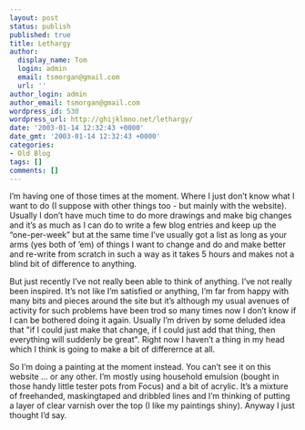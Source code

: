 ```yaml
---
layout: post
status: publish
published: true
title: Lethargy
author:
  display_name: Tom
  login: admin
  email: tsmorgan@gmail.com
  url: ''
author_login: admin
author_email: tsmorgan@gmail.com
wordpress_id: 530
wordpress_url: http://ghijklmno.net/lethargy/
date: '2003-01-14 12:32:43 +0000'
date_gmt: '2003-01-14 12:32:43 +0000'
categories:
- Old Blog
tags: []
comments: []
---
```

<p>I&#8217;m having one of those times at the moment. Where I just don&#8217;t know what I want to do (I suppose with other things too - but mainly with the website). Usually I don&#8217;t have much time to do more drawings and make big changes and it&#8217;s as much as I can do to write a few blog entries and keep up the &#8220;one-per-week&#8221; but at the same time I&#8217;ve usually got a list as long as your arms (yes both of &#8217;em) of things I want to change and do and make better and re-write from scratch in such a way as it takes 5 hours and makes not a blind bit of difference to anything. </p>

<p>But just recently I&#8217;ve not really been able to think of anything. I&#8217;ve not really been inspired. It&#8217;s not like I&#8217;m satisfied or anything, I&#8217;m far from happy with many bits and pieces around the site but it&#8217;s although my usual avenues of activity for such problems have been trod so many times now I don&#8217;t know if I can be bothered doing it again. Usually I&#8217;m driven by some deluded idea that "if I could just make that change, if I could just add that thing, then everything will suddenly be great". Right now I haven&#8217;t a thing in my head which I think is going to make a bit of differernce at all.</p>

<p>So I&#8217;m doing a painting at the moment instead. You can&#8217;t see it on this website ... or any other. I&#8217;m mostly using household emulsion (bought in those handy little tester pots from Focus) and a bit of acrylic. It&#8217;s a mixture of freehanded, maskingtaped and dribbled lines and I&#8217;m thinking of putting a layer of clear varnish over the top (I like my paintings shiny). Anyway I just thought I&#8217;d say.</p>

